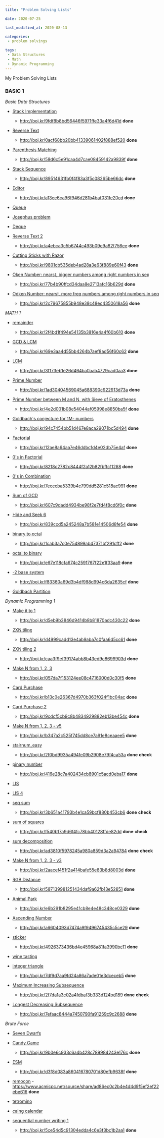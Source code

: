```yaml
---
title: "Problem Solving Lists"

date: 2020-07-25

last_modified_at: 2020-08-13

categories:
 - problem solvings 

tags:
 - Data Structures
 - Math
 - Dynamic Programming
---
```



My Problem Solving Lists

### BASIC 1

*Basic Data Structures*
- [Stack Implementation](https://www.acmicpc.net/problem/10828) 
	- <http://boj.kr/9fdf8b8bd56446f5971ffe33a4f6d41d> **done**

- [Reverse Text](https://www.acmicpc.net/problem/9093) 
	- <http://boj.kr/0acf68bb20bb41339061402f888ef520> **done**

- [Parenthesis Matching](https://www.acmicpc.net/problem/9012) 
	- <http://boj.kr/58d6c5e91caa4d7cae08459142a9839f> **done**

- [Stack Sequence](https://www.acmicpc.net/problem/1874) 
	- <http://boj.kr/89514631fb0f4f83a3f5c08265be66dc> **done**

- [Editor](https://www.acmicpc.net/problem/1406) 
	- <http://boj.kr/a13ee6ca96f946d281b4baf031fe20cd> **done**

- [Queue](https://www.acmicpc.net/problem/10845)

- [Josephus problem](https://www.acmicpc.net/problem/1158)

- [Deque](https://www.acmicpc.net/problem/10866)

- [Reverse Text 2](https://www.acmicpc.net/problem/17413)
	- <http://boj.kr/a4ebca3c5b6744c493b09e9a82f756ee> **done**

- [Cutting Sticks with Razor](https://www.acmicpc.net/problem/10799)
	- <http://boj.kr/9801cb535deb4ad28a3e63f889e60f43> **done**

- [Oken Number: nearst, bigger numbers among right numbers in seq](https://www.acmicpc.net/problem/17298)
	- <http://boj.kr/77b4b90ffcd34daa8e2713afc16b629d> **done**

- [Odken Number: nearst, more freq numbers among right numbers in seq](https://www.acmicpc.net/problem/17299)
	- <http://boj.kr/2c79675855b948e38c48ec4350618a56> **done**

*MATH 1*
- [remainder](https://www.acmicpc.net/problem/10430)
	- <http://boj.kr/2f4bd1f494e54135b3816e4a4f60b610> **done**

- [GCD & LCM](https://www.acmicpc.net/problem/2609)
	- <http://boj.kr/69e3aa4d55bb4264b7aef8ad56f60c62> **done**

- [LCM](https://www.acmicpc.net/problem/1934)
	- <http://boj.kr/3f173eb1e26d464ba0aab4729cad0aa3> **done**

- [Prime Number](https://www.acmicpc.net/problem/1978)
	- <http://boj.kr/1ad30404569045a688390c922913d73a> **done**

- [Prime Number between M and N, with Sieve of Eratosthenes](https://www.acmicpc.net/problem/1929)
	- <http://boj.kr/4e2d001b08e54044af05998e8850ba5f> **done**

- [Goldbach's conjecture for 1M- numbers](https://www.acmicpc.net/problem/6588)
	- <http://boj.kr/94c7454bb51d467e8aca29071bc5d494> **done**

- [Factorial](https://www.acmicpc.net/problem/10872)
	- <http://boj.kr/12ae8a64aa7e46ddbc1d4e02db75e4af> **done**

- [0's in Factorial](https://www.acmicpc.net/problem/1676)
	- <http://boj.kr/8218c2782c8444f2a12b82fbffc11288> **done**

- [0's in Combination](https://www.acmicpc.net/problem/2004)
	- <http://boj.kr/7ecccba5339b4c799dd5281c518ac991> **done**

- [Sum of GCD](https://www.acmicpc.net/problem/9613)
	- <http://boj.kr/607c9dadd4934be98f2e7fd4f8cd6f0c> **done**

- [Hide and Seek 6](https://www.acmicpc.net/problem/17087)
	- <http://boj.kr/839ccd5a245248a7b581e14506d8fe54> **done**

- [binary to octal](https://www.acmicpc.net/problem/1373)
	- <http://boj.kr/1cab3a7c0e754899ab47371bf291cff2> **done**

- [octal to binary](https://www.acmicpc.net/problem/1212)
	- <http://boj.kr/e67e118cfa674c2591767f22e1f33aa9> **done**

- [-2 base system](https://www.acmicpc.net/problem/2089)
	- <http://boj.kr/f83360a69d3b4df988d994c6da2635cf> **done**

- [Goldbach Partition](https://www.acmicpc.net/problem/17103) 

*Dynamic Programming 1*
- [Make it to 1](https://www.acmicpc.net/problem/1463)
	- <http://boj.kr/d5eb9b3846d9414b8b81870adc430c22> **done**

- [2XN tiling](https://www.acmicpc.net/problem/11726)
	- <http://boj.kr/d4999cadd13e4ab9aba7c0faa6d5cc61> **done**

- [2XN tiling 2](https://www.acmicpc.net/problem/11727)
	- <http://boj.kr/caa3f9ef39174abb8b43ed9c8699903d> **done**

- [Make N from 1, 2, 3](https://www.acmicpc.net/problem/9095)
	- <http://boj.kr/057da7f153124ee08c4716000d0c30f5> **done**

- [Card Purchase](https://www.acmicpc.net/problem/11052)
	- <http://boj.kr/b13c0e26367d4970b363f024f1bc04ac> **done**

- [Card Purchase 2](https://www.acmicpc.net/problem/16194)
	- <http://boj.kr/9cdcf5cb9c8b4834929882eb13be454c> **done**

- [Make N from 1, 2, 3 - v5](https://www.acmicpc.net/problem/15990)
	- <http://boj.kr/b347a2c525f745dd8ce7a91e8ceaaee5> **done**

- [stairnum_easy](https://www.acmicpc.net/problem/10844)
	- <http://boj.kr/2f0bd9935a494fe09b2908e79f4ca53a> **done** **check**

- [pinary number](https://www.acmicpc.net/problem/2193)
	- <http://boj.kr/416e28c7a402434cb8901c5acd0eba17> **done**
	
- [LIS](https://www.acmicpc.net/problem/11053)

- [LIS 4](https://www.acmicpc.net/problem/14002)

- [seq sum](https://www.acmicpc.net/problem/1912)
	- <http://boj.kr/3b651a41793b4e1ca59bcf880b453cb6> **done** **check**

- [sum of squares](https://www.acmicpc.net/problem/1699)
	- <http://boj.kr/f540b17a9d6f4fc78bb40128ffde82dd> **done** **check**

- [sum decomposition](https://www.acmicpc.net/problem/2225)
	- <http://boj.kr/ad3810f5978245a980a859d3a2a94784> **done** **check**

- [Make N from 1, 2, 3 - v3](http://boj.kr/2aacef451f2a414bafe55e83b8d8003d)
	- <http://boj.kr/2aacef451f2a414bafe55e83b8d8003d> **done**
	
- [RGB Distance](https://www.acmicpc.net/problem/1149)
	- <http://boj.kr/587139981251434daf9a62fb13e52851> **done**
	
- [Animal Park](https://www.acmicpc.net/problem/1309)
	- <http://boj.kr/e6b291b8295e41cb8e4e48c348ce0329> **done**

- [Ascending Number](https://www.acmicpc.net/problem/11057)
	- <http://boj.kr/a6604093d7474a9f9496745435c5ce29> **done**
	
- [sticker](https://www.acmicpc.net/problem/9465)
	- <http://boj.kr/4926373436bd4e45968a81fa3990bc11> **done**
	
- [wine tasting](https://www.acmicpc.net/problem/2156)

- [integer triangle](https://www.acmicpc.net/problem/1932)
	- <http://boj.kr/7df9d7aa9fd24a86a7ade01e3dceceb5> **done**

- [Maximum Increasing Subsequence](https://www.acmicpc.net/problem/11055)
	- <http://boj.kr/2f7da1a3c02a4fdbaf3b333d124bd189> **done** **check**

-  [Longest Decreasing Subsequence](https://www.acmicpc.net/problem/11722)
	- <http://boj.kr/7efaac8444a7450790fa91259c9c2688> **done**
	
*Brute Force*
- [Seven Dwarfs](https://www.acmicpc.net/problem/2309)

- [Candy Game](https://www.acmicpc.net/problem/3085)
	- <http://boj.kr/9b0e6c933c6a4b428c789984243e176c> **done**

- [ESM](https://www.acmicpc.net/problem/1476)
	- <http://boj.kr/d3f8d083a860416780701d80efb9638f> **done**

- [remocon](https://www.acmicpc.net/problem/1107)
	-<https://www.acmicpc.net/source/share/ad86ec0c2b4e4d4d9f5ef2ef22ebe616> **done**
	
- [tetromino](https://www.acmicpc.net/problem/14500)

- [caing calendar](https://www.acmicpc.net/problem/6064)

- [sequential number writing 1](https://www.acmicpc.net/problem/1748)
	- <http://boj.kr/5ce54d5c91304edda4c6e3f3bc1b2aa1> **done**


